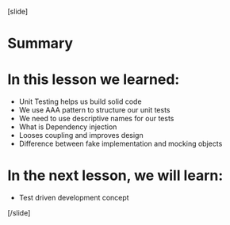 [slide]

# Summary


# In this lesson we learned:

- Unit Testing helps us build solid code
- We use AAA pattern to structure our unit tests
- We need to use descriptive names for our tests
- What is Dependency injection
- Looses coupling and improves design
- Difference between fake implementation and mocking objects

# In the next lesson, we will learn:

- Test driven development concept


[/slide]
